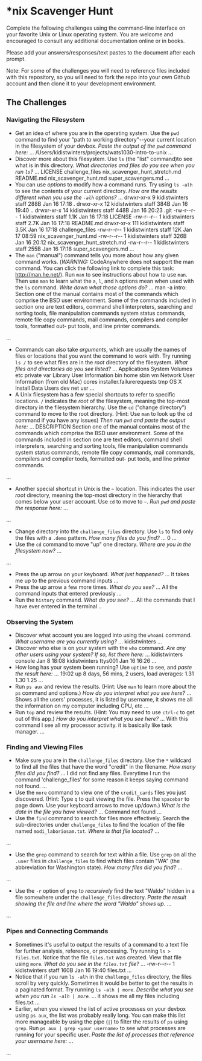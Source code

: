 # *nix Scavenger Hunt

Complete the following challenges using the command-line interface on your favorite
Unix or Linux operating system. You are welcome and encouraged to consult any
additional documentation online or in books.

Please add your answers/responses/text pastes to the document after each prompt.

Note: For some of the challenges you will need to reference files included with
this repository, so you will need to fork the repo into your own Github account
and then clone it to your development environment.

## The Challenges

### Navigating the Filesystem

* Get an idea of where you are in the operating system. Use the `pwd` command to find your "path to working directory"--your current location in the filesystem of your devbox. *Paste the output of the `pwd` command here:* 
...
/Users/kidistwinters/projects/wats1030-intro-to-unix
...
* Discover more about this filesystem. Use `ls` (the "list" command)to see what is in this directory. *What directories and files do you see when you run `ls`?* 
...
LICENSE                         challenge_files                 nix_scavenger_hunt_stretch.md
README.md                       nix_scavenger_hunt.md           super_scavengers.md
...
* You can use *options* to modify how a command runs. Try using `ls -alh` to see the contents of your current directory. *How are the results different when you use the `-alh` options?*
...
drwxr-xr-x    9 kidistwinters  staff   288B Jan 16 17:18 .
drwxr-xr-x   12 kidistwinters  staff   384B Jan 16 19:40 ..
drwxr-xr-x   14 kidistwinters  staff   448B Jan 16 20:23 .git
-rw-r--r--    1 kidistwinters  staff   1.1K Jan 16 17:18 LICENSE
-rw-r--r--    1 kidistwinters  staff   2.7K Jan 16 17:18 README.md
drwxr-xr-x  111 kidistwinters  staff   3.5K Jan 16 17:18 challenge_files
-rw-r--r--    1 kidistwinters  staff    12K Jan 17 08:59 nix_scavenger_hunt.md
-rw-r--r--    1 kidistwinters  staff   326B Jan 16 20:12 nix_scavenger_hunt_stretch.md
-rw-r--r--    1 kidistwinters  staff   255B Jan 16 17:18 super_scavengers.md
...
* The `man` ("manual") command tells you more about how any given command works. (*WARNING:* CodeAnywhere does not support the man command. You can click the following link to complete this task: http://man.he.net/). Run `man` to see instructions about how to use `man`. Then use `man` to learn what the `a`, `l`, and `h` options mean when used with the `ls` command. *Write down what those options do?*
...
man -a intro: Section one of the manual contains most of the commands which comprise the BSD user environment.  Some of the commands
     included in section one are text editors, command shell interpreters, searching and sorting tools, file manipulation
     commands system status commands, remote file copy commands, mail commands, compilers and compiler tools, formatted out-
     put tools, and line printer commands.

...
* Commands can also take *arguments*, which are usually the names of files or locations that you want the command to work with. Try running `ls /` to see what files are in the *root* directory of the filesystem. *What files and directories do you see listed?*
...
Applications                    System                          Volumes                         etc                             private                         var
Library                         User Information                bin                             home                            sbin                            vm
Network                         User Information (from old Mac) cores                           installer.failurerequests       tmp
OS X Install Data               Users                           dev                             net                             usr
...
* A Unix filesystem has a few special shortcuts to refer to specific locations. `/` indicates the *root* of the filesystem, meaning the top-most directory in the filesystem hierarchy. Use the `cd` ("change directory") command to move to the root directory. (Hint: Use `man` to look up the `cd` command if you have any issues) *Then run `pwd` and paste the output here:*
...
DESCRIPTION
     Section one of the manual contains most of the commands which comprise the BSD user environment.  Some of the commands
     included in section one are text editors, command shell interpreters, searching and sorting tools, file manipulation
     commands system status commands, remote file copy commands, mail commands, compilers and compiler tools, formatted out-
     put tools, and line printer commands.
     
...
* Another special shortcut in Unix is the `~` location. This indicates the *user root* directory, meaning the top-most directory in the hierarchy that comes below your user account. Use `cd` to move to `~`. *Run `pwd` and paste the response here:*
...

...
* Change directory into the `challenge_files` directory. Use `ls` to find only the files with a `.demo` pattern. *How many files do you find?*
...
0
...
* Use the `cd` command to move "up" one directory. *Where are you in the filesystem now?*
...

...
* Press the up arrow on your keyboard. *What just happened?*
...
It takes me up to the previous command inputs
...
* Press the up arrow a few more times. *What do you see?*
...
All the command inputs that entered previously
...
* Run the `history` command. *What do you see?*
...
All the commands that I have ever entered in the terminal
..
### Observing the System

* Discover what account you are logged into using the `whoami` command. *What username are you currently using?*
...
kidistwinters
...
* Discover who else is on your system with the `who` command. *Are any other users using your system? If so, list them here:*
...
kidistwinters console  Jan  8 18:08
kidistwinters ttys001  Jan 16 16:26
...
* How long has your system been running? Use `uptime` to see, and *paste the result here:*
...
19:02  up 8 days, 56 mins, 2 users, load averages: 1.31 1.30 1.25
...
* Run `ps aux` and review the results. (Hint: Use `man` to learn more about the `ps` command and options.) *How do you interpret what you see here?*
...
Shows all the users' processes, it is listed by username, it shows me all the information on my computer including CPU, etc
...
* Run `top` and review the results. (Hint: You may need to use `ctrl-c` to get out of this app.) *How do you interpret what you see here?*
...
With this command I see all my processor activity. it is basically like task manager.
...
### Finding and Viewing Files

* Make sure you are in the `challenge_files` directory. Use the `*` wildcard to find all the files that have the word "credit" in the filename. *How many files did you find?*
...
I did not find any files. Everytime I run the command 'challenge_files' for some reason it keeps saying command not found. 
...
* Use the `more` command to view one of the `credit_cards` files you just discovered. (Hint: Type `q` to quit viewing the file. Press the `spacebar` to page down. Use your keyboard arrows to move up/down.) *What is the date in the file you have viewed?*
...
Command not found
...
* Use the `find` command to search for files more effectively. Search the sub-directories under `challenge_files` to find the location of the file named `modi_laboriosam.txt`. *Where is that file located?*
...

...
* Use the `grep` command to search for text within a file. Use `grep` on all the `.user` files in `challenge_files` to find which files contain "WA" (the abbreviation for Washington state). *How many files did you find?*
...

...
* Use the `-r` option of `grep` to *recursively* find the text "Waldo" hidden in a file somewhere under the `challenge_files` directory. *Paste the result showing the file and line where the word "Waldo" shows up.*
...

...
### Pipes and Connecting Commands

* Sometimes it's useful to output the results of a command to a text file for further analysis, reference, or processing. Try running `ls > files.txt`. Notice that the file `files.txt` was created. View that file using `more`. *What do you see in the `files.txt` file?*
...
-rw-r--r--   1 kidistwinters  staff   160B Jan 16 19:40 files.txt
...
* Notice that if you run `ls -alh` in the `challenge_files` directory, the files scroll by very quickly. Sometimes it would be better to get the results in a paginated format. Try running `ls -alh | more`. *Describe what you see when you run `ls -alh | more`.*
...
it shows me all my files including files.txt
...
* Earlier, when you viewed the list of active processes on your devbox using `ps aux`, the list was probably really long. You can make this list more manageable by using the pipe (`|`) to filter the results of `ps` using `grep`. Run `ps aux | grep <your_username>` to see what processes are running for your specific user. *Paste the list of processes that reference your username here:*
...

...
